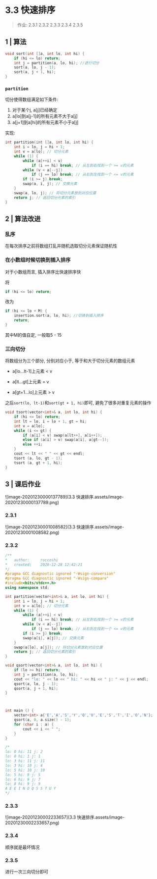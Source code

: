 # 3.3 快速排序

> 作业: 2.3.1 2.3.2 2.3.3 2.3.4 2.3.5

## 1 | 算法

```cpp
void sort(int []a, int lo, int hi) {
	if (hi <= lo) return;
    int j = partition(a, lo, hi); //进行切分
    sort(a, lo, j - 1);
    sort(a, j + 1, hi);
}
```

### `partition`

切分使得数组满足如下条件: 

1. 对于某个j, a[j]已经确定
2. a[lo]到a[j-1]的所有元素不大于a[j]
3. a[j+1]到a[hi]的所有元素不小于a[j]

实现:

```cpp
int partition(int []a, int lo, int hi) {
	int i = lo, j = hi + 1;
    int v = a[lo]; // 切分元素
    while (1) {
		while (a[++i] < v) 
            if (i == hi) break; // 从左到右找到一个 >= v的元素
        while (v < a[--j])
            if (j == lo) break; // 从右到左找到一个 <= v的元素
        if (i >= j) break;
        swap(a, i, j); // 交换元素
    }
    swap(a, lo, j); // 将切分元素放到对应位置
    return j; // 返回切分元素的索引
}
```

## 2 | 算法改进

### 乱序

在每次排序之前将数组打乱并随机选取切分元素保证随机性

### 在小数组时候切换到插入排序

对于小数组而言, 插入排序比快速排序快

将

```cpp
if (hi <= lo) return;
```

改为

```cpp
if (hi <= lo + M) {
    insertion.sort(a, lo, hi); //切换到插入排序
    return;
}
```

其中M的值自定, 一般取5 - 15

### 三向切分

将数组分为三个部分, 分别对应小于, 等于和大于切分元素的数组元素                                                                                                                                                                                                                                                                                                                                                                                                                                                                                                                                                                                                                                                                                                                                                                                                                                                                                                                                                                                                                                                                                                                                                                                                                                                                                                                                                                                                                                                                                                                                                                                                                                                                                                                                                                                                                                                                                                                                                                                                                                                                                                                                                                                                                                                         

- a[lo...lt-1]上元素 < v

- a[lt...gt]上元素 = v

- a[gt+1...lo]上元素 > v

之后`sort(lo, lt-1)`和`sort(gt + 1, hi)`即可, 避免了很多对重复元素的操作

```cpp
void tsort(vector<int>& a, int lo, int hi) {
    if (hi <= lo) return;
    int lt = lo, i = lo + 1, gt = hi;
    int v = a[lo];
    while (i <= gt) {
        if (a[i] < v) swap(a[lt++], a[i++]);
        else if (a[i] > v) swap(a[i], a[gt--]);
        else ++i;
    }
    cout << lt << " " << gt << endl;
    tsort (a, lo, gt - 1);
    tsort (a, gt + 1, hi);
}
```

## 3 | 课后作业

![image-20201230000137789](3.3 快速排序.assets/image-20201230000137789.png)

### 2.3.1

![image-20201230001008582](3.3 快速排序.assets/image-20201230001008582.png)

### 2.3.2

```cpp
/**
*   author:     roccoshi
*   created:    2020-12-28 12:42:21
*/
#pragma GCC diagnostic ignored "-Wsign-conversion"
#pragma GCC diagnostic ignored "-Wsign-compare"
#include<bits/stdc++.h>
using namespace std;

int partition(vector<int>& a, int lo, int hi) {
    int i = lo, j = hi + 1;
    int v = a[lo]; // 切分元素
    while (1) {
        while (a[++i] < v) 
            if (i == hi) break; // 从左到右找到一个 >= v的元素
        while (v < a[--j])
            if (j == lo) break; // 从右到左找到一个 <= v的元素
        if (i >= j) break;
        swap(a[i], a[j]); // 交换元素
    }
    swap(a[lo], a[j]); // 将切分元素放到对应位置
    return j; // 返回切分元素的索引
}

void qsort(vector<int>& a, int lo, int hi) {
    if (lo >= hi) return;
    int j = partition(a, lo, hi);
    cout << "lo: " << lo << " hi: " << hi << " j: " << j << endl;
    qsort(a, lo, j - 1);
    qsort(a, j + 1, hi);
}



int main () {
    vector<int> a{'E','A','S','Y','Q','U','E','S','T','I','O','N'};
    qsort(a, 0, a.size() - 1);
    for (char i : a) {
        cout << i << " ";
    }
}

/*
lo: 0 hi: 11 j: 2
lo: 0 hi: 1 j: 1
lo: 3 hi: 11 j: 11
lo: 3 hi: 10 j: 4
lo: 5 hi: 10 j: 10
lo: 5 hi: 9 j: 5
lo: 6 hi: 9 j: 7
lo: 8 hi: 9 j: 9
A E E I N O Q S S T U Y
*/
```

### 2.3.3

![image-20201230002233657](3.3 快速排序.assets/image-20201230002233657.png)

### 2.3.4

顺序就是最坏情况

### 2.3.5

进行一次三向切分即可

